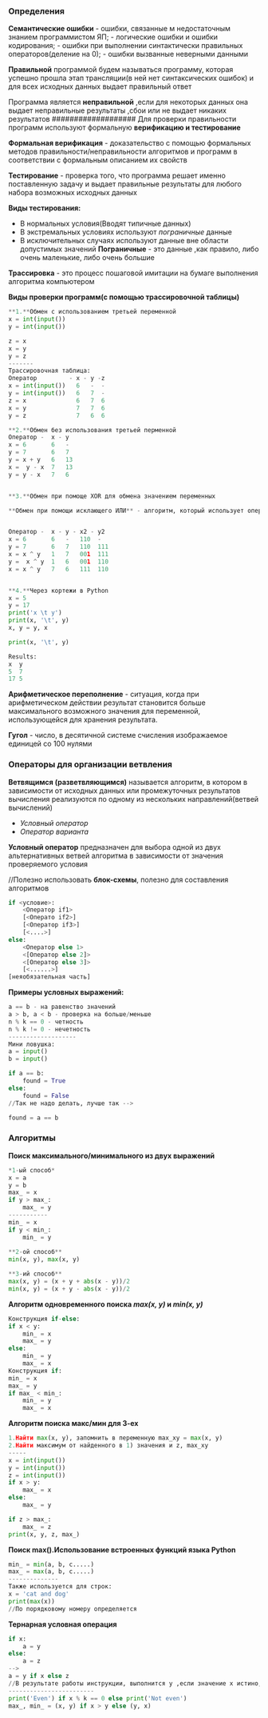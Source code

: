 ### Определения
**Семантические ошибки** - ошибки, связанные м недостаточным знанием программистом ЯП; - логические ошибки и ошибки кодирования; - ошибки при выполнении синтактически правильных операторов(деление на 0); - ошибки вызванные неверными данными

**Правильной** программой будем называться программу, которая успешно прошла этап трансляции(в ней нет синтаксических ошибок) и для всех исходных данных выдает правильный ответ

Программа является **неправильной** ,если для некоторых данных она выдает неправильные результаты ,сбои или не выдает никаких результатов
###################
Для проверки правильности программ используют формальную **верификацию и тестирование**

**Формальная верификация** - доказательство с помощью формальных методов правильности/неправильности алгоритмов и программ в соответствии с формальным описанием их свойств

**Тестирование** - проверка того, что программа решает именно поставленную задачу и выдает правильные результаты для любого набора возможных исходных данных

**Виды тестирования:**
- В нормальных условия(Вводят типичные данных)
- В экстремальных условиях используют *пограничные* данные
- В исключительных случаях используют данные вне области допустимых значений
**Пограничные** - это данные ,как правило, либо очень маленькие, либо очень большие

**Трассировка** - это процесс пошаговой имитации на бумаге выполнения алгоритма компьютером

**Виды проверки программ(с помощью трассировочной таблицы)**
```python
**1.**Обмен с использованием третьей переменной
x = int(input())
y = int(input())

z = x
x = y
y = z 
-------
Трассировочная таблица:
Оператор         - x - y -z
x = int(input())   6   -  -
y = int(input())   6   7  -
z = x              6   7  6
x = y              7   7  6
y = z              7   6  6

**2.**Обмен без использования третьей перменной
Оператор -  x - y 
x = 6       6   -
y = 7       6   7
y = x + y   6   13
x =  y - x  7   13
y = y - x   7   6


**3.**Обмен при помоще XOR для обмена значением переменных

**Обмен при помощи исклающего ИЛИ** - алгоритм, который использует операцию XOR для обмена значений переменных,имеющих один и тот же тип данных без использования временной переменной


Оператор -  x - y - x2 - y2
x = 6       6   -   110  -
y = 7       6   7   110  111
x = x ^ y   1   7   001  111
y =  x ^ y  1   6   001  110
x = x ^ y   7   6   111  110


**4.**Через кортежи в Python
x = 5
y = 17
print('x \t y')
print(x, '\t', y)
x, y = y, x

print(x, '\t', y)

Results:
x  y
5  7
17 5

```
**Арифметическое переполнение** - ситуация, когда при арифметическом действии результат становится больше максимального возможного значения для переменной, использующейся для хранения результата.

**Гугол** - число, в десятичной системе счисления изображаемое единицей со 100 нулями

### Операторы для организации ветвления
**Ветвящимся (разветвляющимся)** называется алгоритм, в котором в зависимости от исходных данных или промежуточных результатов вычисления реализуются по одному из нескольких направлений(ветвей вычислений)
- *Условный оператор*
- *Оператор варианта*

**Условный оператор** предназначен для выбора одной из двух альтернативных ветвей алгоритма в зависимости от значения проверяемого условия

//Полезно использовать **блок-схемы**, полезно для составления алгоритмов
```python
if <условие>:
	<Оператор if1>
	[<Операто if2>]
	[<Оператор if3>]
	[<....>]
else:
	<Оператор else 1>
	<[Оператор else 2]>
	<[Оператор else 3]>
	[<......>]
[неяобязательная часть]
```
**Примеры условных выражений:**
```python
a == b - на равенство значений
a > b, a < b - проверка на больше/меньше
n % k == 0 - четность
n % k != 0 - нечетность
-------------------
Мини ловушка:
a = input()
b = input()

if a == b:
	found = True
else:
	found = False
//Так не надо делать, лучше так -->

found = a == b
```
### Алгоритмы
**Поиск максимального/минимального из двух выражений**
```python
*1-ый способ*
x = a
y = b
max_ = x
if y > max_:
	max_ = y
-----------
min_ = x
if y < min_:
	min_ = y
	
**2-ой способ**
min(x, y), max(x, y)

**3-ий способ**
max(x, y) = (x + y + abs(x - y))/2
min(x, y) = (x + y - abs(x - y))/2
```
**Алгоритм одновременного поиска *max(x, y)* и *min(x, y)***
```python
Конструкция if-else:
if x < y:
	min_ = x
	max_ = y
else:
	min_ = y
	max_ = x
Конструкция if:
min_ = x
max_ = y
if max_ < min_:
	min_ = y
	max_ = x
```
**Алгоритм поиска макс/мин для 3-ех**
```python
1.Найти max(x, y), запомнить в переменную max_xy = max(x, y)
2.Найти максимум от найденного в 1) значения и z, max_xy
-----
x = int(input())
y = int(input())
z = int(input())
if x > y:
    max_ = x
else:
    max_ = y

if z > max_:
    max_ = z
print(x, y, z, max_)

```
**Поиск max().Использование встроенных функций языка Python**
```python
min_ = min(a, b, c.....)
max_ = max(a, b, c.....)
--------------
Также используется для строк:
x = 'cat and dog'
print(max(x))
//По порядковому номеру определяется
```
**Тернарная условная операция**
```python
if x:
	a = y
else:
	a = z
-->
a = y if x else z
//В результате работы инструкции, выполнится y ,если значение x истино, иначе z
------------------------
print('Even') if x % k == 0 else print('Not even')
max_, min_ = (x, y) if x > y else (y, x)
```